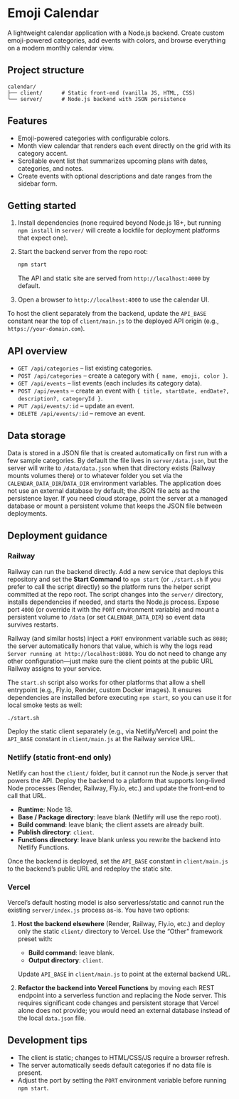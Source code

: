 # Emoji Calendar

A lightweight calendar application with a Node.js backend. Create custom emoji-powered categories, add events with colors, and browse everything on a modern monthly calendar view.

## Project structure

```
calendar/
├── client/      # Static front-end (vanilla JS, HTML, CSS)
└── server/      # Node.js backend with JSON persistence
```

## Features

- Emoji-powered categories with configurable colors.
- Month view calendar that renders each event directly on the grid with its category accent.
- Scrollable event list that summarizes upcoming plans with dates, categories, and notes.
- Create events with optional descriptions and date ranges from the sidebar form.

## Getting started

1. Install dependencies (none required beyond Node.js 18+, but running `npm install` in
   `server/` will create a lockfile for deployment platforms that expect one).
2. Start the backend server from the repo root:

   ```bash
   npm start
   ```

   The API and static site are served from `http://localhost:4000` by default.

3. Open a browser to `http://localhost:4000` to use the calendar UI.

To host the client separately from the backend, update the `API_BASE` constant near the
top of `client/main.js` to the deployed API origin (e.g., `https://your-domain.com`).

## API overview

- `GET /api/categories` – list existing categories.
- `POST /api/categories` – create a category with `{ name, emoji, color }`.
- `GET /api/events` – list events (each includes its category data).
- `POST /api/events` – create an event with `{ title, startDate, endDate?, description?, categoryId }`.
- `PUT /api/events/:id` – update an event.
- `DELETE /api/events/:id` – remove an event.

## Data storage

Data is stored in a JSON file that is created automatically on first run with a few sample categories. By default the file lives in `server/data.json`, but the server will write to `/data/data.json` when that directory exists (Railway mounts volumes there) or to whatever folder you set via the `CALENDAR_DATA_DIR`/`DATA_DIR` environment variables. The application does not use an external database by default; the JSON file acts as the persistence layer. If you need cloud storage, point the server at a managed database or mount a persistent volume that keeps the JSON file between deployments.

## Deployment guidance

### Railway

Railway can run the backend directly. Add a new service that deploys this
repository and set the **Start Command** to `npm start` (or `./start.sh` if you
prefer to call the script directly) so the platform runs the helper script
committed at the repo root. The script changes into the `server/` directory,
installs dependencies if needed, and starts the Node.js process. Expose port
`4000` (or override it with the `PORT` environment variable) and mount a
persistent volume to `/data` (or set `CALENDAR_DATA_DIR`) so event data survives restarts.

Railway (and similar hosts) inject a `PORT` environment variable such as `8080`;
the server automatically honors that value, which is why the logs read
`Server running at http://localhost:8080`. You do not need to change any other
configuration—just make sure the client points at the public URL Railway assigns
to your service.

The `start.sh` script also works for other platforms that allow a shell entrypoint
(e.g., Fly.io, Render, custom Docker images). It ensures dependencies are installed
before executing `npm start`, so you can use it for local smoke tests as well:

```bash
./start.sh
```

Deploy the static client separately (e.g., via Netlify/Vercel) and point the
`API_BASE` constant in `client/main.js` at the Railway service URL.

### Netlify (static front-end only)

Netlify can host the `client/` folder, but it cannot run the Node.js server that powers
the API. Deploy the backend to a platform that supports long-lived Node processes
(Render, Railway, Fly.io, etc.) and update the front-end to call that URL.

- **Runtime**: Node 18.
- **Base / Package directory**: leave blank (Netlify will use the repo root).
- **Build command**: leave blank; the client assets are already built.
- **Publish directory**: `client`.
- **Functions directory**: leave blank unless you rewrite the backend into
  Netlify Functions.

Once the backend is deployed, set the `API_BASE` constant in `client/main.js` to the
backend’s public URL and redeploy the static site.

### Vercel

Vercel’s default hosting model is also serverless/static and cannot run the existing
`server/index.js` process as-is. You have two options:

1. **Host the backend elsewhere** (Render, Railway, Fly.io, etc.) and deploy only the
   static `client/` directory to Vercel. Use the “Other” framework preset with:

   - **Build command**: leave blank.
   - **Output directory**: `client`.

   Update `API_BASE` in `client/main.js` to point at the external backend URL.

2. **Refactor the backend into Vercel Functions** by moving each REST endpoint into a
   serverless function and replacing the Node server. This requires significant code
   changes and persistent storage that Vercel alone does not provide; you would need an
   external database instead of the local `data.json` file.

## Development tips

- The client is static; changes to HTML/CSS/JS require a browser refresh.
- The server automatically seeds default categories if no data file is present.
- Adjust the port by setting the `PORT` environment variable before running `npm start`.
